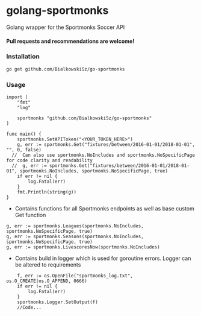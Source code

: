 # golang-sportmonks
Golang wrapper for the Sportmonks Soccer API  
#### Pull requests and recommendations are welcome!

### Installation
```bash
go get github.com/BialkowskiSz/go-sportmonks
```

### Usage
```golang
import (
	"fmt"
	"log"

	sportmonks "github.com/BialkowskiSz/go-sportmonks"
)

func main() {
	sportmonks.SetAPIToken("<YOUR_TOKEN_HERE>")
	g, err := sportmonks.Get("fixtures/between/2016-01-01/2018-01-01", "", 0, false)
  //  Can also use sportmonks.NoIncludes and sportmonks.NoSpecificPage for code clarity and readability
  //  g, err := sportmonks.Get("fixtures/between/2016-01-01/2018-01-01", sportmonks.NoIncludes, sportmonks.NoSpecificPage, true)
	if err != nil {
		log.Fatal(err)
	}
	fmt.Println(string(g))
}
```

- Contains functions for all Sportmonks endpoints as well as base custom Get function
```golang
g, err := sportmonks.Leagues(sportmonks.NoIncludes, sportmonks.NoSpecificPage, true)
g, err := sportmonks.Seasons(sportmonks.NoIncludes, sportmonks.NoSpecificPage, true)
g, err := sportmonks.LivescoresNow(sportmonks.NoIncludes)
```
- Contains build in logger which is used for goroutine errors. Logger can be altered to requirements
```golang
	f, err := os.OpenFile("sportmonks_log.txt", os.O_CREATE|os.O_APPEND, 0666)
	if err != nil {
		log.Fatal(err)
	}
	sportmonks.Logger.SetOutput(f)
	//Code...
```
